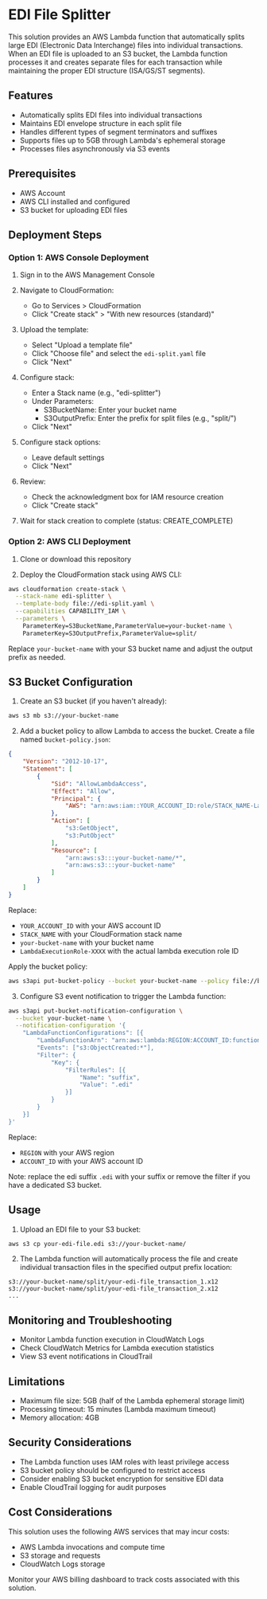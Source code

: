 # EDI File Splitter

This solution provides an AWS Lambda function that automatically splits large EDI (Electronic Data Interchange) files into individual transactions. When an EDI file is uploaded to an S3 bucket, the Lambda function processes it and creates separate files for each transaction while maintaining the proper EDI structure (ISA/GS/ST segments).

## Features

- Automatically splits EDI files into individual transactions
- Maintains EDI envelope structure in each split file
- Handles different types of segment terminators and suffixes
- Supports files up to 5GB through Lambda's ephemeral storage
- Processes files asynchronously via S3 events

## Prerequisites

- AWS Account
- AWS CLI installed and configured
- S3 bucket for uploading EDI files

## Deployment Steps

### Option 1: AWS Console Deployment

1. Sign in to the AWS Management Console

2. Navigate to CloudFormation:
   - Go to Services > CloudFormation
   - Click "Create stack" > "With new resources (standard)"

3. Upload the template:
   - Select "Upload a template file"
   - Click "Choose file" and select the `edi-split.yaml` file
   - Click "Next"

4. Configure stack:
   - Enter a Stack name (e.g., "edi-splitter")
   - Under Parameters:
     - S3BucketName: Enter your bucket name
     - S3OutputPrefix: Enter the prefix for split files (e.g., "split/")
   - Click "Next"

5. Configure stack options:
   - Leave default settings
   - Click "Next"

6. Review:
   - Check the acknowledgment box for IAM resource creation
   - Click "Create stack"

7. Wait for stack creation to complete (status: CREATE_COMPLETE)

### Option 2: AWS CLI Deployment

1. Clone or download this repository

2. Deploy the CloudFormation stack using AWS CLI:
```bash
aws cloudformation create-stack \
  --stack-name edi-splitter \
  --template-body file://edi-split.yaml \
  --capabilities CAPABILITY_IAM \
  --parameters \
    ParameterKey=S3BucketName,ParameterValue=your-bucket-name \
    ParameterKey=S3OutputPrefix,ParameterValue=split/
```

Replace `your-bucket-name` with your S3 bucket name and adjust the output prefix as needed.

## S3 Bucket Configuration

1. Create an S3 bucket (if you haven't already):
```bash
aws s3 mb s3://your-bucket-name
```

2. Add a bucket policy to allow Lambda to access the bucket. Create a file named `bucket-policy.json`:
```json
{
    "Version": "2012-10-17",
    "Statement": [
        {
            "Sid": "AllowLambdaAccess",
            "Effect": "Allow",
            "Principal": {
                "AWS": "arn:aws:iam::YOUR_ACCOUNT_ID:role/STACK_NAME-LambdaExecutionRole-XXXX"
            },
            "Action": [
                "s3:GetObject",
                "s3:PutObject"
            ],
            "Resource": [
                "arn:aws:s3:::your-bucket-name/*",
                "arn:aws:s3:::your-bucket-name"
            ]
        }
    ]
}
```

Replace:
- `YOUR_ACCOUNT_ID` with your AWS account ID
- `STACK_NAME` with your CloudFormation stack name
- `your-bucket-name` with your bucket name
- `LambdaExecutionRole-XXXX` with the actual lambda execution role ID

Apply the bucket policy:
```bash
aws s3api put-bucket-policy --bucket your-bucket-name --policy file://bucket-policy.json
```

3. Configure S3 event notification to trigger the Lambda function:

```bash
aws s3api put-bucket-notification-configuration \
  --bucket your-bucket-name \
  --notification-configuration '{
    "LambdaFunctionConfigurations": [{
        "LambdaFunctionArn": "arn:aws:lambda:REGION:ACCOUNT_ID:function:AwsLambdaEdiSplit",
        "Events": ["s3:ObjectCreated:*"],
        "Filter": {
            "Key": {
                "FilterRules": [{
                    "Name": "suffix",
                    "Value": ".edi"
                }]
            }
        }
    }]
}'
```

Replace:
- `REGION` with your AWS region
- `ACCOUNT_ID` with your AWS account ID

Note: replace the edi suffix `.edi` with your suffix or remove the filter if you have a dedicated S3 bucket.

## Usage

1. Upload an EDI file to your S3 bucket:
```bash
aws s3 cp your-edi-file.edi s3://your-bucket-name/
```

2. The Lambda function will automatically process the file and create individual transaction files in the specified output prefix location:
```
s3://your-bucket-name/split/your-edi-file_transaction_1.x12
s3://your-bucket-name/split/your-edi-file_transaction_2.x12
...
```

## Monitoring and Troubleshooting

- Monitor Lambda function execution in CloudWatch Logs
- Check CloudWatch Metrics for Lambda execution statistics
- View S3 event notifications in CloudTrail

## Limitations

- Maximum file size: 5GB (half of the Lambda ephemeral storage limit)
- Processing timeout: 15 minutes (Lambda maximum timeout)
- Memory allocation: 4GB

## Security Considerations

- The Lambda function uses IAM roles with least privilege access
- S3 bucket policy should be configured to restrict access
- Consider enabling S3 bucket encryption for sensitive EDI data
- Enable CloudTrail logging for audit purposes

## Cost Considerations

This solution uses the following AWS services that may incur costs:
- AWS Lambda invocations and compute time
- S3 storage and requests
- CloudWatch Logs storage

Monitor your AWS billing dashboard to track costs associated with this solution.
